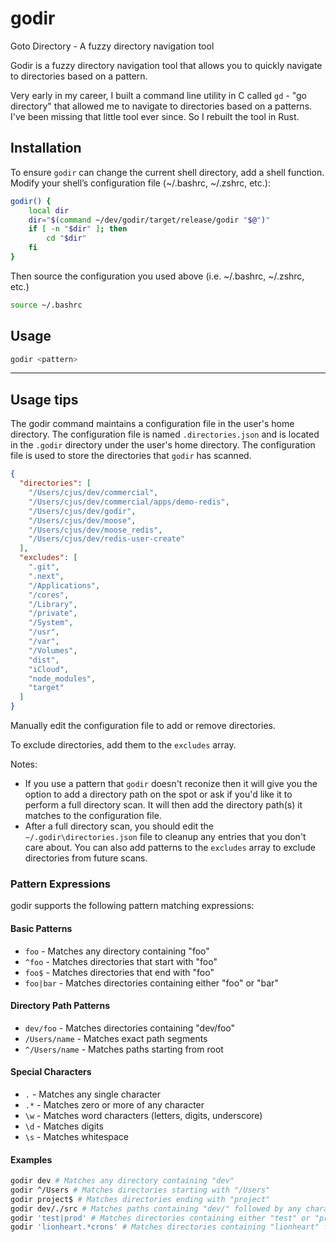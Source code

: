 # godir
Goto Directory - A fuzzy directory navigation tool

Godir is a fuzzy directory navigation tool that allows you to quickly navigate to directories based on a pattern.

Very early in my career, I built a command line utility in C called `gd` - "go directory" that allowed me to navigate to directories based on a patterns. I've been missing that little tool ever since. So I rebuilt the tool in Rust.

## Installation

To ensure `godir` can change the current shell directory, add a shell function. Modify your shell’s configuration file (~/.bashrc, ~/.zshrc, etc.):

```sh
godir() {
    local dir
    dir="$(command ~/dev/godir/target/release/godir "$@")"
    if [ -n "$dir" ]; then
        cd "$dir"
    fi
}
```

Then source the configuration you used above (i.e. ~/.bashrc, ~/.zshrc, etc.)

```sh
source ~/.bashrc
```


## Usage

```sh
godir <pattern>
```


---

## Usage tips

The godir command maintains a configuration file in the user's home directory. The configuration file is named `.directories.json` and is located in the `.godir` directory under the user's home directory. The configuration file is used to store the directories that `godir` has scanned.


```json
{
  "directories": [
    "/Users/cjus/dev/commercial",
    "/Users/cjus/dev/commercial/apps/demo-redis",
    "/Users/cjus/dev/godir",
    "/Users/cjus/dev/moose",
    "/Users/cjus/dev/moose_redis",
    "/Users/cjus/dev/redis-user-create"
  ],
  "excludes": [
    ".git",
    ".next",
    "/Applications",
    "/cores",
    "/Library",
    "/private",
    "/System",
    "/usr",
    "/var",
    "/Volumes",
    "dist",
    "iCloud",
    "node_modules",
    "target"
  ]
}
```

Manually edit the configuration file to add or remove directories.

To exclude directories, add them to the `excludes` array.

Notes:
* If you use a pattern that `godir` doesn't reconize then it will give you the option to add a directory path on the spot or ask if you'd like it to perform a full directory scan.  It will then add the directory path(s) it matches to the configuration file.
* After a full directory scan, you should edit the `~/.godir\directories.json` file to cleanup any entries that you don't care about.  You can also add patterns to the `excludes` array to exclude directories from future scans.

### Pattern Expressions

godir supports the following pattern matching expressions:

#### Basic Patterns
- `foo` - Matches any directory containing "foo"
- `^foo` - Matches directories that start with "foo"
- `foo$` - Matches directories that end with "foo"
- `foo|bar` - Matches directories containing either "foo" or "bar"

#### Directory Path Patterns
- `dev/foo` - Matches directories containing "dev/foo"
- `/Users/name` - Matches exact path segments
- `^/Users/name` - Matches paths starting from root

#### Special Characters
- `.` - Matches any single character
- `.*` - Matches zero or more of any character
- `\w` - Matches word characters (letters, digits, underscore)
- `\d` - Matches digits
- `\s` - Matches whitespace

#### Examples

```sh
godir dev # Matches any directory containing "dev"
godir ^/Users # Matches directories starting with "/Users"
godir project$ # Matches directories ending with "project"
godir dev/./src # Matches paths containing "dev/" followed by any characters, then "/src"
godir 'test|prod' # Matches directories containing either "test" or "prod"
godir 'lionheart.*crons' # Matches directories containing "lionheart" followed by any characters, then "crons": ~/dev/lionheart-backend/Lionheart-Boreal/app/crons
```

